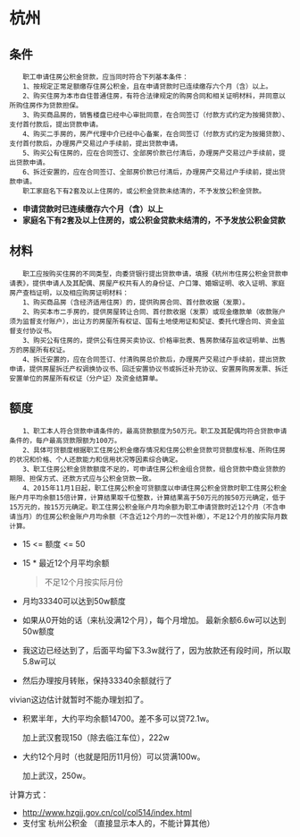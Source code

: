 # 杭州



## 条件



```
　　职工申请住房公积金贷款，应当同时符合下列基本条件：
　　1、按规定正常足额缴存住房公积金，且在申请贷款时已连续缴存六个月（含）以上。
　　2、购买住房为本市自住普通住房，有符合法律规定的购房合同和相关证明材料，并同意以所购住房作为贷款担保。　
　　3、购买商品房的，销售楼盘已经中心审批同意，在合同签订（付款方式约定为按揭贷款）、支付首付款后，提出贷款申请。
　　4、购买二手房的，房产代理中介已经中心备案，在合同签订（付款方式约定为按揭贷款）、支付首付款后，办理房产交易过户手续前，提出贷款申请。
　　5、购买公有住房的，应在合同签订、全部房价款已付清后，办理房产交易过户手续前，提出贷款申请。
　　6、拆迁安置的，应在合同签订、全部房价款已付清后，办理房产交易过户手续前，提出贷款申请。
　　职工家庭名下有2套及以上住房的，或公积金贷款未结清的，不予发放公积金贷款。
```



* **申请贷款时已连续缴存六个月（含）以上**
* **家庭名下有2套及以上住房的，或公积金贷款未结清的，不予发放公积金贷款**



## 材料



```
　　职工应按购买住房的不同类型，向委贷银行提出贷款申请，填报《杭州市住房公积金贷款申请表》，提供申请人及其配偶、房屋产权共有人的身份证、户口簿、婚姻证明、收入证明、家庭房产查档证明，以及相应购房证明材料：
　　1、购买商品房（含经济适用住房）的，提供购房合同、首付款收据（发票）。
　　2、购买本市二手房的，提供房屋转让合同、首付款收据（发票）或现金缴款单（收款账户须为监督支付账户），出让方的房屋所有权证、国有土地使用证和契证、委托代理合同、资金监督支付协议书。
　　3、购买公有住房的，提供公有住房买卖协议、价格审批表、售房款储存监收证明单、出售方的房屋所有权证。
　　4、拆迁安置的，应在合同签订、付清购房总价款后，办理房产交易过户手续前，提出贷款申请，提供房屋拆迁产权调换协议书、回迁安置协议书或拆迁补充协议、安置房购房发票、拆迁安置单位的房屋所有权证（分户证）及资金结算单。
```







## 额度



```
　　1、职工本人符合贷款申请条件的，最高贷款额度为50万元。职工及其配偶均符合贷款申请条件的，每户最高贷款限额为100万。
　　2、具体可贷额度根据职工住房公积金缴存情况和住房公积金贷款可贷额度标准、所购住房的状况和价格、个人还款能力和信用状况等因素综合确定。
　　3、职工住房公积金贷款额度不足的，可申请住房公积金组合贷款，组合贷款中商业贷款的期限、担保方式、还款方式应与公积金贷款一致。
　　4、2015年11月1日起，职工住房公积金可贷额度以申请住房公积金贷款时职工住房公积金账户月平均余额15倍计算，计算结果取千位整数，计算结果高于50万元的按50万元确定，低于15万元的，按15万元确定。职工住房公积金账户月均余额为职工申请贷款时近12个月（不含申请当月）的住房公积金账户月均余额（不含近12个月的一次性补缴），不足12个月的按实际月数计算。 
```



* 15 <= 额度 <= 50

* 15 * 最近12个月平均余额

  > 不足12个月按实际月份



* 月均33340可以达到50w额度


* 如果从0开始的话（来杭没满12个月），每个月增加。  最新余额6.6w可以达到50w额度
* 我这边已经达到了，后面平均留下3.3w就行了，因为放款还有段时间，所以取5.8w可以
* 然后办理按月转账，保持33340余额就行了



vivian这边估计就暂时不能办理划扣了。

* 积累半年，大约平均余额14700。差不多可以贷72.1w。 

  加上武汉套现150（除去临江车位），222w

* 大约12个月时（也就是阳历11月份）可以贷满100w。

  加上武汉，250w。



计算方式：

* http://www.hzgjj.gov.cn/col/col514/index.html
* 支付宝 杭州公积金 （直接显示本人的，不能计算其他）

